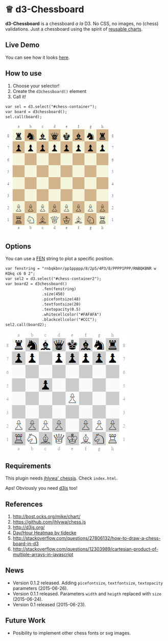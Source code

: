 # ♕ d3-Chessboard 

**d3-Chessboard**  is a chessboard *a la* D3. No CSS, no images, no (chess) validations. Just a chessboard 
using the spirit of [reusable charts](http://bost.ocks.org/mike/chart/).

## Live Demo

You can see how it looks [here](https://rawgit.com/jbkunst/d3-chessboard/master/index.html).

## How to use

1. Choose your selector!
2. Create the `d3chessboard()` element
3. Call it!

```
var sel = d3.select("#chess-container");
var board = d3chessboard();
sel.call(board);
```

![](images/screenshot_1.png)

## Options

You can use a [FEN](https://en.wikipedia.org/wiki/Forsyth%E2%80%93Edwards_Notation) string to plot a specific position.
```
var fenstring = "rnbqkbnr/pp1ppppp/8/2p5/4P3/8/PPPP1PPP/RNBQKBNR w KQkq c6 0 2";
var sel2 = d3.select("#chess-container2");
var board2 = d3chessboard()
                .fen(fenstring)
                .size(450)
                .picefontsize(48)
                .textfontsize(20)
                .textopacity(0.5)
                .whitecellcolor("#FAFAFA")
                .blackcellcolor("#CCC");
sel2.call(board2);
```
![](images/screenshot_2.png)

## Requirements

This plugin needs [jhlywa' chessjs](https://github.com/jhlywa/chess.js). Check `index.html`.

Aps! Obviously you need [d3js](http://d3js.org/) too!

## References

1. http://bost.ocks.org/mike/chart/
2. https://github.com/jhlywa/chess.js
3. http://d3js.org/
4. [Day/Hour Heatmap by tjdecke](http://bl.ocks.org/tjdecke/5558084)
5. http://stackoverflow.com/questions/27806132/how-to-draw-a-chess-board-in-d3
6. http://stackoverflow.com/questions/12303989/cartesian-product-of-multiple-arrays-in-javascript

## News
- Version 0.1.2 released. Adding `picefontsize`, `textfontsize`, `textopacity` parameters (2015-06-26).
- Version 0.1.1 released. Parameters `width` and `heigth` replaced with `size` (2015-06-24).
- Version 0.1 released (2015-06-23). 

## Future Work

- Posibility to implement other chess fonts or svg images.